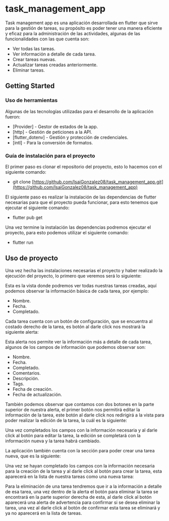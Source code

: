 # task_management_app

Task management app es una aplicación desarrollada en flutter que sirve para la gestión de tareas, su propósito es poder tener una manera eficiente y eficaz para la administración de las actividades, algunas de las funcionalidades con las que cuenta son:

- Ver todas las tareas.  
- Ver información a detalle de cada tarea.  
- Crear tareas nuevas.  
- Actualizar tareas creadas anteriormente.  
- Eliminar tareas.  

## Getting Started


### Uso de herramientas
Algunas de las tecnologías utilizadas para el desarrollo de la aplicación fueron:

- [Provider] - Gestor de estados de la app.    
- [http] - Gestión de peticiones a la API.    
- [flutter_dotenv] - Gestión y protección de credenciales.    
- [intl] - Para la conversión de formatos.    

### Guía de instalación para el proyecto
  
El primer paso es clonar el repositorio del proyecto, esto lo hacemos con el siguiente comando:  

- git clone [https://github.com/IsaiGonzalez08/task_management_app.git](https://github.com/IsaiGonzalez08/task_management_app)


El siguiente paso es realizar la instalación de las dependencias de flutter necesarias para que el proyecto pueda funcionar, para esto tenemos que ejecutar el siguiente comando:  

- flutter pub get  

Una vez termine la instalación las dependencias podremos ejecutar el proyecto, para esto podemos utilizar el siguiente comando:  

- flutter run


## Uso de proyecto

Una vez hecha las instalaciones necesarias el proyecto y haber realizado la ejecución del proyecto, lo primero que veremos será lo siguiente:




Esta es la vista donde podremos ver todas nuestras tareas creadas, aquí podemos observar la información básica de cada tarea, por ejemplo:

 - Nombre.
 - Fecha.
 - Completado.


Cada tarea cuenta con un botón de configuración, que se encuentra al costado derecho de la tarea, es botón al darle click nos mostrará la siguiente alerta:


Esta alerta nos permite ver la información más a detalle de cada tarea, algunos de los campos de información que podemos observar son:

 - Nombre.
 - Fecha.
 - Completado.
 - Comentarios.
 - Descripción.
 - Tags.
 - Fecha de creación.
 - Fecha de actualización.

También podemos observar que contamos con dos botones en la parte superior de nuestra alerta, el primer botón nos permitirá editar la información de la tarea, este botón al darle click nos redirigirá a la vista para poder realizar la edición de la tarea, la cuál es la siguiente:



Una vez completados los campos con la información necesaria y al darle click al botón para editar la tarea, la edición se completará con la información nueva y la tarea habrá cambiado.


La aplicación también cuenta con la sección para poder crear una tarea nueva, que es la siguiente:


Una vez se hayan completado los campos con la información necesaria para la creación de la tarea y al darle click al botón para crear la tarea, esta aparecerá en la lista de nuestra tareas como una nueva tarea:


Para la eliminación de una tarea tendremos que ir a la información a detalle de esa tarea, una vez dentro de la alerta el botón para eliminar la tarea se encontrará en la parte superior derecha de esta, al darle click al botón aparecerá una alerta de advertencia para confirmar si se desea eliminar la tarea, una vez al darle click al botón de confirmar esta tarea se eliminará y ya no aparecerá en la lista de tareas. 

